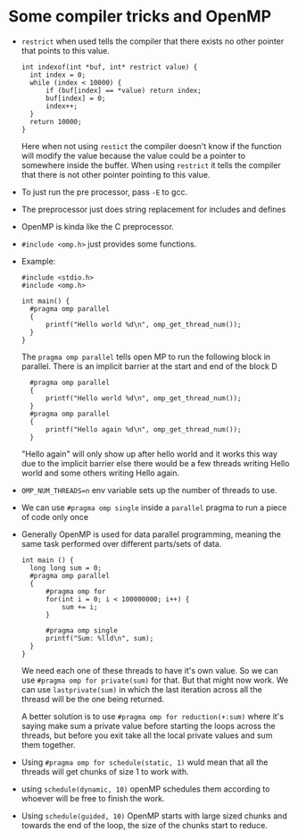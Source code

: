 # Some compiler tricks and OpenMP

* `restrict` when used tells the compiler that there exists no other pointer that points to this value.

  ```
  int indexof(int *buf, int* restrict value) {
    int index = 0;
    while (index < 10000) {
        if (buf[index] == *value) return index;
        buf[index] = 0;
        index++;
    }
    return 10000;
  }
  ```

  Here when not using `restict` the compiler doesn't know if the function will modify the value because the value could be a pointer to somewhere inside the buffer. When using `restrict` it tells the compiler that there is not other pointer pointing to this value.
* To just run the pre processor, pass `-E` to gcc.
* The preprocessor just does string replacement for includes and defines
* OpenMP is kinda like the C preprocessor.
* `#include <omp.h>` just provides some functions.
* Example:
  ```
  #include <stdio.h>
  #include <omp.h>

  int main() {
    #pragma omp parallel
    {
        printf("Hello world %d\n", omp_get_thread_num());
    }
  }
  ```

  The `pragma omp parallel` tells open MP to run the following block in parallel. There is an implicit barrier at the start and end of the block
  D
  ```
    #pragma omp parallel
    {
        printf("Hello world %d\n", omp_get_thread_num());
    }
    #pragma omp parallel
    {
        printf("Hello again %d\n", omp_get_thread_num());
    }
  ```

  "Hello again" will only show up after hello world and it works this way due to the implicit barrier else there would be a few threads writing Hello world and some others writing Hello again.
* `OMP_NUM_THREADS=n` env variable sets up the number of threads to use.
* We can use `#pragma omp single` inside a `parallel` pragma to run a piece of code only once
* Generally OpenMP is used for data parallel programming, meaning the same task performed over different parts/sets of data.
  ```
  int main () {
    long long sum = 0;
    #pragma omp parallel
    {
        #pragma omp for
        for(int i = 0; i < 100000000; i++) {
            sum += i;
        }

        #pragma omp single
        printf("Sum: %lld\n", sum);
    }
  }
  ```

  We need each one of these threads to have it's own value. So we can use `#pragma omp for private(sum)` for that. But that might now work. We can use `lastprivate(sum)` in which the last iteration across all the threasd will be the one being returned.

  A better solution is to use `#pragma omp for reduction(+:sum)` where it's saying make sum a private value before starting the loops across the threads, but before you exit take all the local private values and sum them together.

* Using `#pragma omp for schedule(static, 1)` wuld mean that all the threads will get chunks of size 1 to work with.
* using `schedule(dynamic, 10)` openMP schedules them according to whoever will be free to finish the work.
* Using `schedule(guided, 10)` OpenMP starts with large sized chunks and towards the end of the loop, the size of the chunks start to reduce.
